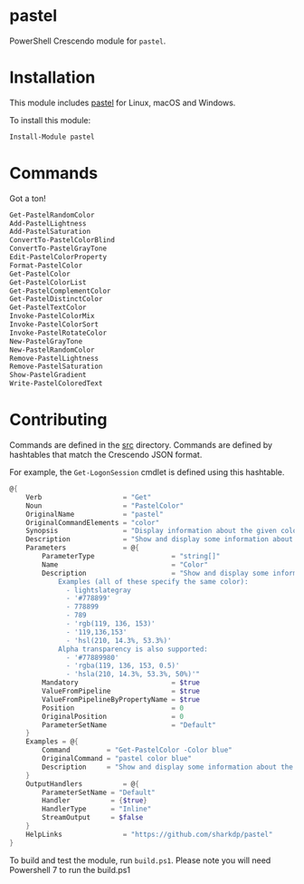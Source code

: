 # pastel

PowerShell Crescendo module for `pastel`.

# Installation 

This module includes [pastel](https://github.com/sharkdp/pastel) for Linux, macOS and Windows.

To install this module: 

```powershell
Install-Module pastel
```

# Commands

Got a ton!

```powershell
Get-PastelRandomColor
Add-PastelLightness
Add-PastelSaturation
ConvertTo-PastelColorBlind
ConvertTo-PastelGrayTone
Edit-PastelColorProperty
Format-PastelColor
Get-PastelColor
Get-PastelColorList
Get-PastelComplementColor
Get-PastelDistinctColor
Get-PastelTextColor
Invoke-PastelColorMix
Invoke-PastelColorSort
Invoke-PastelRotateColor
New-PastelGrayTone
New-PastelRandomColor
Remove-PastelLightness
Remove-PastelSaturation
Show-PastelGradient
Write-PastelColoredText
```

# Contributing

Commands are defined in the [src](./src) directory. Commands are defined by hashtables that match the Crescendo JSON format. 

For example, the `Get-LogonSession` cmdlet is defined using this hashtable. 

```powershell
@{
    Verb                    = "Get"
    Noun                    = "PastelColor"
    OriginalName            = "pastel"
    OriginalCommandElements = "color"
    Synopsis                = "Display information about the given color"
    Description             = "Show and display some information about the given color(s)."
    Parameters              = @{
        ParameterType                   = "string[]"
        Name                            = "Color"
        Description                     = "Show and display some information about the given color(s). Colors can be specified in many different formats, such as #RRGGBB, RRGGBB, #RGB, 'rgb(…, …, …)', 'hsl(…, …, …)', 'gray(…)' or simply by the name of the color. The identifier '-' can be used to read a single color from standard input. Also, the special identifier 'pick' can be used to run an external color picker to choose a color. If no color argument is specified, colors will be read from standard input.
            Examples (all of these specify the same color):
              - lightslategray
              - '#778899'
              - 778899
              - 789
              - 'rgb(119, 136, 153)'
              - '119,136,153'
              - 'hsl(210, 14.3%, 53.3%)'
            Alpha transparency is also supported:
              - '#77889980'
              - 'rgba(119, 136, 153, 0.5)'
              - 'hsla(210, 14.3%, 53.3%, 50%)'"
        Mandatory                       = $true
        ValueFromPipeline               = $true
        ValueFromPipelineByPropertyName = $true
        Position                        = 0
        OriginalPosition                = 0
        ParameterSetName                = "Default"
    }
    Examples = @{
        Command         = "Get-PastelColor -Color blue"
        OriginalCommand = "pastel color blue"
        Description     = "Show and display some information about the given color(s)"
    }
    OutputHandlers          = @{
        ParameterSetName = "Default"
        Handler          = {$true}
        HandlerType      = "Inline"
        StreamOutput     = $false
    }
    HelpLinks               = "https://github.com/sharkdp/pastel"
}
```

To build and test the module, run `build.ps1`. Please note you will need Powershell 7 to run the build.ps1
